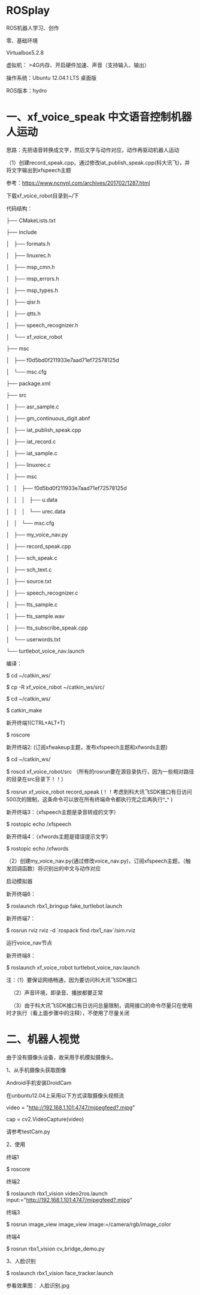 # ROSplay

ROS机器人学习、创作

零、基础环境

Virtualbox5.2.8

虚拟机： >4G内存、开启硬件加速、声音（支持输入、输出）

操作系统：Ubuntu 12.04.1 LTS 桌面版

ROS版本：hydro


# 一、xf_voice_speak 中文语音控制机器人运动

思路：先把语音转换成文字，然后文字与动作对应，动作再驱动机器人运动

（1）创建record_speak.cpp，通过修改iat_publish_speak.cpp(科大讯飞)，并将文字输出到xfspeech主题

参考：https://www.ncnynl.com/archives/201702/1287.html

下载xf_voice_robot目录到~/下

代码结构：

├── CMakeLists.txt

├── include

│   ├── formats.h

│   ├── linuxrec.h

│   ├── msp_cmn.h

│   ├── msp_errors.h

│   ├── msp_types.h

│   ├── qisr.h

│   ├── qtts.h

│   ├── speech_recognizer.h

│   └── xf_voice_robot

├── msc

│   ├── f0d5bd0f211933e7aad71ef72578125d

│   └── msc.cfg

├── package.xml

├── src

│   ├── asr_sample.c

│   ├── gm_continuous_digit.abnf

│   ├── iat_publish_speak.cpp

│   ├── iat_record.c

│   ├── iat_sample.c

│   ├── linuxrec.c

│   ├── msc

│   │   ├── f0d5bd0f211933e7aad71ef72578125d

│   │   │   ├── u.data

│   │   │   └── urec.data

│   │   └── msc.cfg

│   ├── my_voice_nav.py

│   ├── record_speak.cpp

│   ├── sch_speak.c

│   ├── sch_text.c

│   ├── source.txt

│   ├── speech_recognizer.c

│   ├── tts_sample.c

│   ├── tts_sample.wav

│   ├── tts_subscribe_speak.cpp

│   └── userwords.txt

└── turtlebot_voice_nav.launch


编译：

$ cd ~/catkin_ws/

$ cp -R xf_voice_robot  ~/catkin_ws/src/

$ cd ~/catkin_ws/

$ catkin_make

新开终端1(CTRL+ALT+T)

$ roscore 

新开终端2: (订阅xfwakeup主题，发布xfspeech主题和xfwords主题)

$ cd ~/catkin_ws/

$ roscd xf_voice_robot/src  （所有的rosrun要在源目录执行，因为一些相对路径的目录在src目录下！！）

$ rosrun xf_voice_robot record_speak (！！考虑到科大讯飞SDK接口有日访问500次的限制，这条命令可以放在所有终端命令都执行完之后再执行^_^ )

新开终端3：（xfspeech主题是录音转成的文字）

$ rostopic echo /xfspeech

新开终端4：（xfwords主题是错误提示文字）

$ rostopic echo /xfwords

（2）创建my_voice_nav.py(通过修改voice_nav.py)，订阅xfspeech主题，（触发回调函数）将识别出的中文与动作对应

启动模拟器

新开终端6：

$ roslaunch rbx1_bringup fake_turtlebot.launch

新开终端7：

$ rosrun rviz rviz -d \`rospack find rbx1_nav\`/sim.rviz

运行voice_nav节点

新开终端8：

$ roslaunch xf_voice_robot turtlebot_voice_nav.launch

注：（1）要保证网络畅通，因为要访问科大讯飞SDK接口

    （2）声音环境，即录音、播放都要正常
    
    （3）由于科大讯飞SDK接口有日访问总量限制，调用接口的命令尽量只在使用时才执行（看上面步骤中的注释），不使用了尽量关闭

# 二、机器人视觉

由于没有摄像头设备，故采用手机模拟摄像头。

1、从手机摄像头获取图像

Android手机安装DroidCam

在unbuntu12.04上采用以下方式读取摄像头视频流

video = "http://192.168.1.101:4747/mjpegfeed?.mjpg"

cap = cv2.VideoCapture(video)

请参考testCam.py
   
2、使用

终端1

$ roscore

终端2

$ roslaunch rbx1_vision video2ros.launch input:="http://192.168.1.101:4747/mjpegfeed?.mjpg"

终端3

$ rosrun image_view image_view image:=/camera/rgb/image_color

终端4

$ rosrun rbx1_vision cv_bridge_demo.py


3、人脸识别

$ roslaunch rbx1_vision face_tracker.launch

参看效果图： 人脸识别.jpg 

